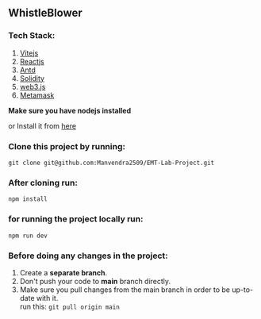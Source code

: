 ## WhistleBlower 

### Tech Stack:

1. [Vitejs](https://vitejs.dev/guide/) <br/>
2. [Reactjs](https://react.dev/) <br/>  
3. [Antd](https://ant.design/) <br/>
4. [Solidity](https://docs.soliditylang.org/en/latest/) <br/>
5. [web3.js](https://web3js.readthedocs.io/en/v1.8.2/) <br/>
6. [Metamask](https://docs.metamask.io/guide/#why-metamask) <br/>

**Make sure you have nodejs installed** <br/>

or Install it from [here](https://nodejs.org/en/download)

### Clone this project by running:

``` git clone git@github.com:Manvendra2509/EMT-Lab-Project.git ``` <br/>

### After cloning run:

` npm install ` <br/>

### for running the project locally run:

` npm run dev ` <br/>

### Before doing any changes in the project:
1. Create a **separate branch**.
2. Don't push your code to **main** branch directly.
3. Make sure you pull changes from the main branch in order to be up-to-date with it.<br/>
   run this: ```git pull origin main```
